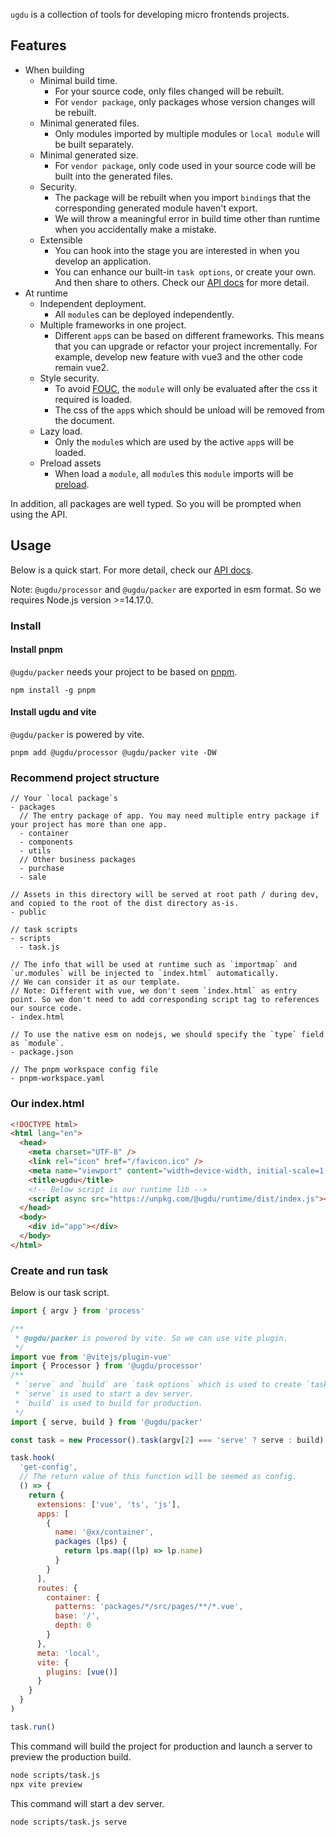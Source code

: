 `ugdu` is a collection of tools for developing micro frontends projects.

## Features

- When building
  - Minimal build time.
    - For your source code, only files changed will be rebuilt.
    - For `vendor package`, only packages whose version changes will be rebuilt.
  - Minimal generated files.
    - Only modules imported by multiple modules or `local module` will be built separately.
  - Minimal generated size.
    - For `vendor package`, only code used in your source code will be built into the generated files.
  - Security.
    - The package will be rebuilt when you import `binding`s that the corresponding generated module haven't export.
    - We will throw a meaningful error in build time other than runtime when you accidentally make a mistake.
  - Extensible
    - You can hook into the stage you are interested in when you develop an application.
    - You can enhance our built-in `task options`, or create your own. And then share to others. Check our [API docs](https://github.com/xxgjzftd/ugdu/blob/main/docs/index.md) for more detail.
- At runtime
  - Independent deployment.
    - All `module`s can be deployed independently.
  - Multiple frameworks in one project.
    - Different `app`s can be based on different frameworks. This means that you can upgrade or refactor your project incrementally. For example, develop new feature with vue3 and the other code remain vue2.
  - Style security.
    - To avoid [FOUC](https://en.wikipedia.org/wiki/Flash_of_unstyled_content), the `module` will only be evaluated after the css it required is loaded.
    - The css of the `app`s which should be unload will be removed from the document.
  - Lazy load.
    - Only the `module`s which are used by the active `app`s will be loaded.
  - Preload assets
    - When load a `module`, all `module`s this `module` imports will be [preload](https://developer.mozilla.org/en-US/docs/Web/HTML/Link_types/preload).

In addition, all packages are well typed. So you will be prompted when using the API.

## Usage

Below is a quick start. For more detail, check our [API docs](https://github.com/xxgjzftd/ugdu/blob/main/docs/index.md).

Note: `@ugdu/processor` and `@ugdu/packer` are exported in esm format. So we requires Node.js version >=14.17.0.

### Install

#### Install pnpm

`@ugdu/packer` needs your project to be based on [pnpm](https://pnpm.io/).

```
npm install -g pnpm
```

#### Install ugdu and vite

`@ugdu/packer` is powered by vite.

```
pnpm add @ugdu/processor @ugdu/packer vite -DW
```

### Recommend project structure

```
// Your `local package`s
- packages
  // The entry package of app. You may need multiple entry package if your project has more than one app.
  - container
  - components
  - utils
  // Other business packages
  - purchase
  - sale

// Assets in this directory will be served at root path / during dev, and copied to the root of the dist directory as-is.
- public

// task scripts
- scripts
  - task.js

// The info that will be used at runtime such as `importmap` and `ur.modules` will be injected to `index.html` automatically.
// We can consider it as our template.
// Note: Different with vue, we don't seem `index.html` as entry point. So we don't need to add corresponding script tag to references our source code.
- index.html

// To use the native esm on nodejs, we should specify the `type` field as `module`.
- package.json

// The pnpm workspace config file
- pnpm-workspace.yaml
```

### Our index.html

```html
<!DOCTYPE html>
<html lang="en">
  <head>
    <meta charset="UTF-8" />
    <link rel="icon" href="/favicon.ico" />
    <meta name="viewport" content="width=device-width, initial-scale=1.0" />
    <title>ugdu</title>
    <!-- Below script is our runtime lib -->
    <script async src="https://unpkg.com/@ugdu/runtime/dist/index.js"></script>
  </head>
  <body>
    <div id="app"></div>
  </body>
</html>
```

### Create and run task

Below is our task script.

```js
import { argv } from 'process'

/**
 * @ugdu/packer is powered by vite. So we can use vite plugin.
 */
import vue from '@vitejs/plugin-vue'
import { Processor } from '@ugdu/processor'
/**
 * `serve` and `build` are `task options` which is used to create `task`.
 * `serve` is used to start a dev server.
 * `build` is used to build for production.
 */
import { serve, build } from '@ugdu/packer'

const task = new Processor().task(argv[2] === 'serve' ? serve : build)

task.hook(
  'get-config',
  // The return value of this function will be seemed as config.
  () => {
    return {
      extensions: ['vue', 'ts', 'js'],
      apps: [
        {
          name: '@xx/container',
          packages (lps) {
            return lps.map((lp) => lp.name)
          }
        }
      ],
      routes: {
        container: {
          patterns: 'packages/*/src/pages/**/*.vue',
          base: '/',
          depth: 0
        }
      },
      meta: 'local',
      vite: {
        plugins: [vue()]
      }
    }
  }
)

task.run()
```

This command will build the project for production and launch a server to preview the production build.

```bash
node scripts/task.js
npx vite preview
```

This command will start a dev server.

```bash
node scripts/task.js serve
```
